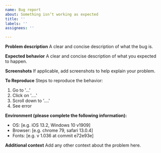 ```yaml
---
name: Bug report
about: Something isn’t working as expected
title: ''
labels: ''
assignees: ''

---
```


**Problem description**
A clear and concise description of what the bug is.

**Expected behavior**
A clear and concise description of what you expected to happen.

**Screenshots**
If applicable, add screenshots to help explain your problem.

**To Reproduce**
Steps to reproduce the behavior:
1. Go to '...'
2. Click on '....'
3. Scroll down to '....'
4. See error

**Environment (please complete the following information):**
- OS: [e.g. iOS 13.2, Windows 10 v1909]
- Browser: [e.g. chrome 79, safari 13.0.4]
- Fonts: [e.g. v 1.036 at commit e72e93e]

**Additional context**
Add any other context about the problem here.
